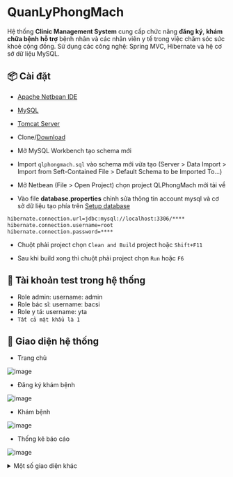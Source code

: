 # QuanLyPhongMach

 Hệ thống **Clinic Management System** cung cấp chức năng **đăng ký**, **khám chữa bệnh** **hỗ trợ** bệnh nhân và các nhân viên y tế trong việc chăm sóc sức khoẻ cộng đồng.
Sử dụng các công nghệ: Spring MVC, Hibernate và hệ cơ sở dữ liệu MySQL.

## 📦 Cài đặt

* [Apache Netbean IDE](https://netbeans.apache.org/download/index.html)

* [MySQL](https://www.mysql.com/downloads/)

* [Tomcat Server](https://tomcat.apache.org/download-10.cgi)

* Clone/[Download](https://github.com/natuan22/Clinic-Management-System/archive/refs/heads/main.zip)

* Mở MySQL Workbench tạo schema mới 

* Import `qlphongmach.sql` vào schema mới vừa tạo (Server > Data Import > Import from Seft-Contained File > Default Schema to be Imported To...)

* Mở Netbean (File > Open Project) chọn project QLPhongMach mới tải về

* Vào file **database.properties** chỉnh sửa thông tin account mysql và cơ sở dữ liệu tạo phía trên [Setup database](QLPhongMach/src/main/resources/databases.properties)

```bash
hibernate.connection.url=jdbc:mysql://localhost:3306/****
hibernate.connection.username=root
hibernate.connection.password=****
```

* Chuột phải project chọn `Clean and Build` project hoặc `Shift+F11`

* Sau khi build xong thì chuột phải project chọn `Run` hoặc `F6`

## 🚀 Tài khoản test trong hệ thống

* Role admin: username: admin
* Role bác sĩ: username: bacsi
* Role y tá: username: yta 
* `Tất cả mật khẩu là 1`
## 🎁 Giao diện hệ thống

* Trang chủ

![image](https://res.cloudinary.com/dhldfozup/image/upload/v1666789541/QLPhongMach/screencapture-localhost-8080-QLPhongMach-2022-10-16-22_40_43_utqtkh.png)

* Đăng ký khám bệnh

![image](https://res.cloudinary.com/dhldfozup/image/upload/v1666789535/QLPhongMach/screencapture-localhost-8080-QLPhongMach-dang-ky-kham-2022-10-16-22_42_50_c3qq0f.png)

* Khám bệnh

![image](https://res.cloudinary.com/dhldfozup/image/upload/v1666789534/QLPhongMach/screencapture-localhost-8080-QLPhongMach-bacsi-kham-benh-149-2022-10-16-22_46_40_ky6byg.png)

* Thống kê báo cáo

![image](https://res.cloudinary.com/dhldfozup/image/upload/v1666789537/QLPhongMach/screencapture-localhost-8080-QLPhongMach-admin-stats-2022-10-16-22_54_56_pnqo2g.png)

<details>
<summary>Một số giao diện khác</summary>
<img src="https://res.cloudinary.com/dhldfozup/image/upload/v1666789535/QLPhongMach/screencapture-localhost-8080-QLPhongMach-yta-2022-10-16-22_52_06_fehvxg.png" alt="xacNhanThuoc">
<img src="https://res.cloudinary.com/dhldfozup/image/upload/v1666789537/QLPhongMach/screencapture-localhost-8080-QLPhongMach-yta-thanh-toan-2022-10-16-22_53_01_ssnwyr.png" alt="quanLyHoaDon">
<img src="https://res.cloudinary.com/dhldfozup/image/upload/v1666789537/QLPhongMach/screencapture-localhost-8080-QLPhongMach-admin-2022-10-16-22_54_42_rezqn4.png" alt="thongKeThuoc">
<img src="https://res.cloudinary.com/dhldfozup/image/upload/v1666789536/QLPhongMach/screencapture-localhost-8080-QLPhongMach-bacsi-lich-su-kham-benh-6-2022-10-16-22_51_31_sarv9l.png" alt="lichSuKhamBenh">
<img src="https://res.cloudinary.com/dhldfozup/image/upload/v1666789533/QLPhongMach/screencapture-localhost-8080-QLPhongMach-admin-thuocs-2022-10-16-22_54_09_pxrzoq.png" alt="quanLyThuoc">
</details>